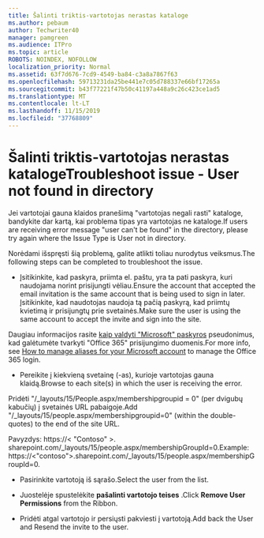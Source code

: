 ```yaml
---
title: Šalinti triktis-vartotojas nerastas kataloge
ms.author: pebaum
author: Techwriter40
manager: pamgreen
ms.audience: ITPro
ms.topic: article
ROBOTS: NOINDEX, NOFOLLOW
localization_priority: Normal
ms.assetid: 63f7d676-7cd9-4549-ba84-c3a8a7867f63
ms.openlocfilehash: 59713231da25be441e7c05d788337e66bf17265a
ms.sourcegitcommit: b43f77221f47b50c41197a448a9c26c423ce1ad5
ms.translationtype: MT
ms.contentlocale: lt-LT
ms.lasthandoff: 11/15/2019
ms.locfileid: "37768809"
---
```

# <a name="troubleshoot-issue---user-not-found-in-directory"></a><span data-ttu-id="f5820-102">Šalinti triktis-vartotojas nerastas kataloge</span><span class="sxs-lookup"><span data-stu-id="f5820-102">Troubleshoot issue - User not found in directory</span></span>

<span data-ttu-id="f5820-103">Jei vartotojai gauna klaidos pranešimą "vartotojas negali rasti" kataloge, bandykite dar kartą, kai problema tipas yra vartotojas ne kataloge.</span><span class="sxs-lookup"><span data-stu-id="f5820-103">If users are receiving error message "user can't be found" in the directory, please try again where the Issue Type is User not in directory.</span></span>

<span data-ttu-id="f5820-104">Norėdami išspręsti šią problemą, galite atlikti toliau nurodytus veiksmus.</span><span class="sxs-lookup"><span data-stu-id="f5820-104">The following steps can be completed to troubleshoot the issue.</span></span>

- <span data-ttu-id="f5820-105">Įsitikinkite, kad paskyra, priimta el. paštu, yra ta pati paskyra, kuri naudojama norint prisijungti vėliau.</span><span class="sxs-lookup"><span data-stu-id="f5820-105">Ensure the account that accepted the email invitation is the same account that is being used to sign in later.</span></span> <span data-ttu-id="f5820-106">Įsitikinkite, kad naudotojas naudoja tą pačią paskyrą, kad priimtų kvietimą ir prisijungtų prie svetainės.</span><span class="sxs-lookup"><span data-stu-id="f5820-106">Make sure the user is using the same account to accept the invite and sign into the site.</span></span> 

<span data-ttu-id="f5820-107">Daugiau informacijos rasite [kaip valdyti "Microsoft" paskyros</a> pseudonimus, kad galėtumėte tvarkyti "Office 365" prisijungimo duomenis](https://support.microsoft.com/help/12407/microsoft-account-how-to-manage-aliases).</span><span class="sxs-lookup"><span data-stu-id="f5820-107">For more info, see [How to manage aliases for your Microsoft account</a> to manage the Office 365 login](https://support.microsoft.com/help/12407/microsoft-account-how-to-manage-aliases).</span></span> 

- <span data-ttu-id="f5820-108">Pereikite į kiekvieną svetainę (-as), kurioje vartotojas gauna klaidą.</span><span class="sxs-lookup"><span data-stu-id="f5820-108">Browse to each site(s) in which the user is receiving the error.</span></span> 

<span data-ttu-id="f5820-109">Pridėti "/_layouts/15/People.aspx/membershipgroupid = 0" (per dvigubų kabučių) į svetainės URL pabaigoje.</span><span class="sxs-lookup"><span data-stu-id="f5820-109">Add "/_layouts/15/people.aspx/membershipgroupid=0" (within the double-quotes) to the end of the site URL.</span></span> 

<span data-ttu-id="f5820-110">Pavyzdys: https://< "Contoso" >. sharepoint.com/_layouts/15/people.aspx/membershipGroupId=0.</span><span class="sxs-lookup"><span data-stu-id="f5820-110">Example: https://<"contoso">.sharepoint.com/_layouts/15/people.aspx/membershipGroupId=0.</span></span>

- <span data-ttu-id="f5820-111">Pasirinkite vartotoją iš sąrašo.</span><span class="sxs-lookup"><span data-stu-id="f5820-111">Select the user from the list.</span></span>

- <span data-ttu-id="f5820-112">Juostelėje spustelėkite **pašalinti vartotojo teises** .</span><span class="sxs-lookup"><span data-stu-id="f5820-112">Click **Remove User Permissions** from the Ribbon.</span></span> 
-  <span data-ttu-id="f5820-113">Pridėti atgal vartotojo ir persiųsti pakviesti į vartotoją.</span><span class="sxs-lookup"><span data-stu-id="f5820-113">Add back the User and Resend the invite to the user.</span></span>

